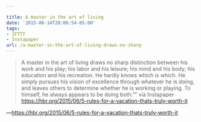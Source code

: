 ```yaml
---

title: A master in the art of living
date: '2015-06-14T20:06:54-05:00'
tags:
- IFTTT
- Instapaper
url: /a-master-in-the-art-of-living-draws-no-sharp
---
```

<blockquote>A master in the art of living draws no sharp distinction between his work and his play; his labor and his leisure; his mind and his body; his education and his recreation. He hardly knows which is which. He simply pursues his vision of excellence through whatever he is doing, and leaves others to determine whether he is working or playing. To himself, he always appears to be doing both.”&rdquo; via Instapaper <a href="https://hbr.org/2015/06/5-rules-for-a-vacation-thats-truly-worth-it" target="_blank">https://hbr.org/2015/06/5-rules-for-a-vacation-thats-truly-worth-it</a></blockquote>&#8212;<a href="https://hbr.org/2015/06/5-rules-for-a-vacation-thats-truly-worth-it" target="_blank">https://hbr.org/2015/06/5-rules-for-a-vacation-thats-truly-worth-it</a>
